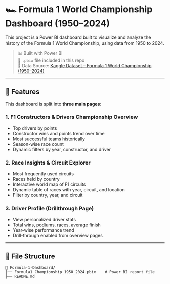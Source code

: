 # 🏎️ Formula 1 World Championship Dashboard (1950–2024)

This project is a Power BI dashboard built to visualize and analyze the history of the Formula 1 World Championship, using data from 1950 to 2024.

> 📊 Built with Power BI  
> 📁 `.pbix` file included in this repo  
> 📡 Data Source: [Kaggle Dataset – Formula 1 World Championship (1950–2024)](https://www.kaggle.com/datasets/rohanrao/formula-1-world-championship-1950-2024)

---

## 🚀 Features

This dashboard is split into **three main pages**:

### 1. **F1 Constructors & Drivers Championship Overview**
- Top drivers by points
- Constructor wins and points trend over time
- Most successful teams historically
- Season-wise race count
- Dynamic filters by year, constructor, and driver

### 2. **Race Insights & Circuit Explorer**
- Most frequently used circuits
- Races held by country
- Interactive world map of F1 circuits
- Dynamic table of races with year, circuit, and location
- Filter by country, year, and circuit

### 3. **Driver Profile (Drillthrough Page)**
- View personalized driver stats
- Total wins, podiums, races, average finish
- Year-wise performance trend
- Drill-through enabled from overview pages

---

## 📂 File Structure

```plaintext
📁 Formula-1-Dashboard/
├── Formula1_Championship_1950_2024.pbix    # Power BI report file
├── README.md
